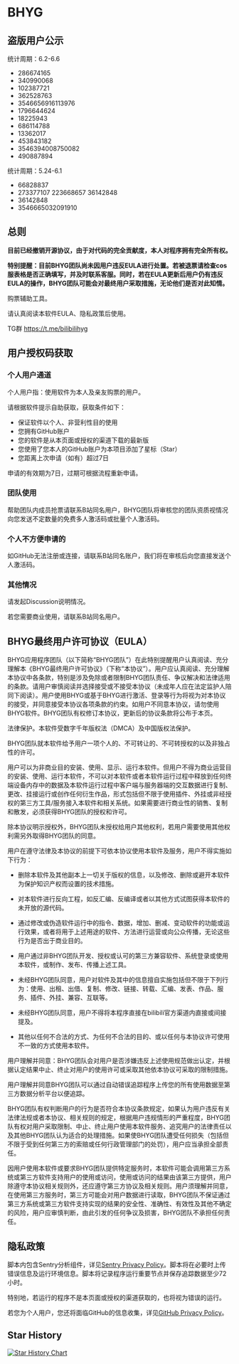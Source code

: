 # BHYG

## 盗版用户公示

统计周期：6.2-6.6

- 286674165
- 340990068
- 102387721
- 362528763
- 3546656916113976
- 1796644624
- 18225943
- 686114788
- 13362017
- 453843182
- 3546394008750082
- 490887894

统计周期：5.24-6.1

- 66828837
- 273377107 223668657 36142848
- 36142848
- 3546665032091910

## 总则

**目前已经撤销开源协议，由于对代码的完全贡献度，本人对程序拥有完全所有权。**

**特别提醒：目前BHYG团队尚未因用户违反EULA进行处置。若被退票请检查cos服表格是否正确填写，并及时联系客服。同时，若在EULA更新后用户仍有违反EULA的操作，BHYG团队可能会对最终用户采取措施，无论他们是否对此知情。**

购票辅助工具。

请认真阅读本软件EULA、隐私政策后使用。

TG群 https://t.me/bilibilihyg

## 用户授权码获取

### 个人用户通道

个人用户指：使用软件为本人及亲友购票的用户。

请根据软件提示自助获取，获取条件如下：

- 保证软件以个人、非营利性目的使用
- 您拥有GitHub账户
- 您的软件是从本页面或授权的渠道下载的最新版
- 您使用了您本人的GitHub账户为本项目添加了星标（Star）
- 您距离上次申请（如有）超过7日

申请的有效期为7日，过期可根据流程重新申请。

### 团队使用

帮助团队内成员抢票请联系B站同名用户，BHYG团队将审核您的团队资质视情况向您发送不定数量的免费多人激活码或批量个人激活码。

### 个人不方便申请的

如GitHub无法注册或连接，请联系B站同名账户，我们将在审核后向您直接发送个人激活码。

### 其他情况

请发起Discussion说明情况。

若您需要商业使用，请联系B站同名用户。

## BHYG最终用户许可协议（EULA）

BHYG应用程序团队（以下简称“BHYG团队”）在此特别提醒用户认真阅读、充分理解本《BHYG最终用户许可协议》（下称“本协议”）。用户应认真阅读、充分理解本协议中各条款，特别是涉及免除或者限制BHYG团队责任、争议解决和法律适用的条款。请用户审慎阅读并选择接受或不接受本协议（未成年人应在法定监护人陪同下阅读）。用户使用BHYG或基于BHYG进行激活、登录等行为将视为对本协议的接受，并同意接受本协议各项条款的约束。如用户不同意本协议，请勿使用BHYG软件。BHYG团队有权修订本协议，更新后的协议条款将公布于本页。

法律保护。本软件受数字千年版权法（DMCA）及中国版权法保护。

BHYG团队就本软件给予用户一项个人的、不可转让的、不可转授权的以及非独占性的许可。

用户可以为非商业目的安装、使用、显示、运行本软件。但用户不得为商业运营目的安装、使用、运行本软件，不可以对本软件或者本软件运行过程中释放到任何终端设备内存中的数据及本软件运行过程中客户端与服务器端的交互数据进行复制、更改、挂接运行或创作任何衍生作品，形式包括但不限于使用插件、外挂或非经授权的第三方工具/服务接入本软件和相关系统。如果需要进行商业性的销售、复制和散发，必须获得BHYG团队的授权和许可。

除本协议明示授权外，BHYG团队未授权给用户其他权利，若用户需要使用其他权利需另外取得BHYG团队的同意。

用户在遵守法律及本协议的前提下可依本协议使用本软件及服务，用户不得实施如下行为：

- 删除本软件及其他副本上一切关于版权的信息，以及修改、删除或避开本软件为保护知识产权而设置的技术措施。

- 对本软件进行反向工程，如反汇编、反编译或者以其他方式试图获得本软件的未开放的源代码。

- 通过修改或伪造软件运行中的指令、数据，增加、删减、变动软件的功能或运行效果，或者将用于上述用途的软件、方法进行运营或向公众传播，无论这些行为是否出于商业目的。

- 用户通过非BHYG团队开发、授权或认可的第三方兼容软件、系统登录或使用本软件，或制作、发布、传播上述工具。

- 未经BHYG团队同意，用户对软件及其中的信息擅自实施包括但不限于下列行为：使用、出租、出借、复制、修改、链接、转载、汇编、发表、作品、服务、插件、外挂、兼容、互联等。

- 未经BHYG团队同意，用户不得将本程序直接在bilibili官方渠道内直接或间接提及。

- 其他以任何不合法的方式、为任何不合法的目的、或以任何与本协议许可使用不一致的方式使用本软件。

用户理解并同意：BHYG团队会对用户是否涉嫌违反上述使用规范做出认定，并根据认定结果中止、终止对用户的使用许可或采取其他依本协议可采取的限制措施。

用户理解并同意BHYG团队可以通过自动错误追踪程序上传您的所有使用数据至第三方数据分析平台以便追踪。

BHYG团队有权判断用户的行为是否符合本协议条款规定，如果认为用户违反有关法律法规或者本协议、相关规则的规定，根据用户违规情形的严重程度，BHYG团队有权对用户采取限制、中止、终止用户使用本软件服务、追究用户的法律责任以及其他BHYG团队认为适合的处理措施。如果使BHYG团队遭受任何损失（包括但不限于受到任何第三方的索赔或任何行政管理部门的处罚），用户应当承担全部责任。

因用户使用本软件或要求BHYG团队提供特定服务时，本软件可能会调用第三方系统或第三方软件支持用户的使用或访问，使用或访问的结果由该第三方提供，用户除遵守本协议相关规则外，还应遵守第三方协议及相关规则。用户须理解并同意，在使用第三方服务时，第三方可能会对用户数据进行读取，BHYG团队不保证通过第三方系统或第三方软件支持实现的结果的安全性、准确性、有效性及其他不确定的风险，用户应审慎判断，由此引发的任何争议及损害，BHYG团队不承担任何责任。

## 隐私政策

脚本内包含Sentry分析组件，详见[Sentry Privacy Policy](https://sentry.io/privacy/)。脚本将在必要时上传错误信息及运行环境信息。脚本将记录程序运行重要节点并保存追踪数据至少72小时。

特别地，若运行的程序不是本页面或授权的渠道获取的，也将视为错误的运行。

若您为个人用户，您还将面临GitHub的信息收集，详见[GitHub Privacy Policy](https://docs.github.com/site-policy/privacy-policies/github-privacy-statement)。

## Star History

<a href="https://star-history.com/#ZianTT/BHYG&Date">
 <picture>
   <source media="(prefers-color-scheme: dark)" srcset="https://api.star-history.com/svg?repos=ZianTT/BHYG&type=Date&theme=dark" />
   <source media="(prefers-color-scheme: light)" srcset="https://api.star-history.com/svg?repos=ZianTT/BHYG&type=Date" />
   <img alt="Star History Chart" src="https://api.star-history.com/svg?repos=ZianTT/BHYG&type=Date" />
 </picture>
</a>
